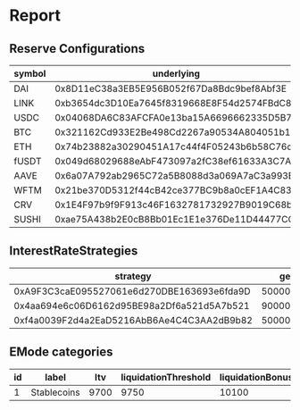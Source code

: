 # Report

## Reserve Configurations

| symbol | underlying | aToken | stableDebtToken | variableDebtToken | decimals | ltv | liquidationThreshold | liquidationBonus | liquidationProtocolFee | reserveFactor | usageAsCollateralEnabled | borrowingEnabled | stableBorrowRateEnabled | supplyCap | borrowCap | debtCeiling | eModeCategory | interestRateStrategy | isActive | isFrozen | isSiloed |
|---|---|---|---|---|---|---|---|---|---|---|---|---|---|---|---|---|---|---|---|---|---|
| DAI | 0x8D11eC38a3EB5E956B052f67Da8Bdc9bef8Abf3E | 0x82E64f49Ed5EC1bC6e43DAD4FC8Af9bb3A2312EE | 0xd94112B5B62d53C9402e7A60289c6810dEF1dC9B | 0x8619d80FB0141ba7F184CbF22fd724116D9f7ffC | 18 | 7500 | 8000 | 10500 | 1000 | 1000 | true | true | true | 2000000000 | 0 | 0 | 1 | 0xA9F3C3caE095527061e6d270DBE163693e6fda9D | true | true | false |
| LINK | 0xb3654dc3D10Ea7645f8319668E8F54d2574FBdC8 | 0x191c10Aa4AF7C30e871E70C95dB0E4eb77237530 | 0x89D976629b7055ff1ca02b927BA3e020F22A44e4 | 0x953A573793604aF8d41F306FEb8274190dB4aE0e | 18 | 5000 | 6500 | 10750 | 1000 | 2000 | true | true | false | 0 | 0 | 0 | 0 | 0x4aa694e6c06D6162d95BE98a2Df6a521d5A7b521 | true | true | false |
| USDC | 0x04068DA6C83AFCFA0e13ba15A6696662335D5B75 | 0x625E7708f30cA75bfd92586e17077590C60eb4cD | 0x307ffe186F84a3bc2613D1eA417A5737D69A7007 | 0xFCCf3cAbbe80101232d343252614b6A3eE81C989 | 6 | 8250 | 8500 | 10400 | 1000 | 1000 | true | true | true | 2000000000 | 0 | 0 | 1 | 0xf4a0039F2d4a2EaD5216AbB6Ae4C4C3AA2dB9b82 | true | true | false |
| BTC | 0x321162Cd933E2Be498Cd2267a90534A804051b11 | 0x078f358208685046a11C85e8ad32895DED33A249 | 0x633b207Dd676331c413D4C013a6294B0FE47cD0e | 0x92b42c66840C7AD907b4BF74879FF3eF7c529473 | 8 | 7000 | 7500 | 10650 | 1000 | 2000 | true | true | false | 0 | 0 | 0 | 0 | 0x4aa694e6c06D6162d95BE98a2Df6a521d5A7b521 | true | true | false |
| ETH | 0x74b23882a30290451A17c44f4F05243b6b58C76d | 0xe50fA9b3c56FfB159cB0FCA61F5c9D750e8128c8 | 0xD8Ad37849950903571df17049516a5CD4cbE55F6 | 0x0c84331e39d6658Cd6e6b9ba04736cC4c4734351 | 18 | 8000 | 8250 | 10500 | 1000 | 1000 | true | true | false | 0 | 0 | 0 | 0 | 0x4aa694e6c06D6162d95BE98a2Df6a521d5A7b521 | true | true | false |
| fUSDT | 0x049d68029688eAbF473097a2fC38ef61633A3C7A | 0x6ab707Aca953eDAeFBc4fD23bA73294241490620 | 0x70eFfc565DB6EEf7B927610155602d31b670e802 | 0xfb00AC187a8Eb5AFAE4eACE434F493Eb62672df7 | 6 | 7500 | 8000 | 10500 | 1000 | 1000 | true | true | true | 2000000000 | 0 | 500000000 | 1 | 0xf4a0039F2d4a2EaD5216AbB6Ae4C4C3AA2dB9b82 | true | true | false |
| AAVE | 0x6a07A792ab2965C72a5B8088d3a069A7aC3a993B | 0xf329e36C7bF6E5E86ce2150875a84Ce77f477375 | 0xfAeF6A702D15428E588d4C0614AEFb4348D83D48 | 0xE80761Ea617F66F96274eA5e8c37f03960ecC679 | 18 | 6000 | 7000 | 10750 | 1000 | 0 | true | false | false | 0 | 0 | 0 | 0 | 0x4aa694e6c06D6162d95BE98a2Df6a521d5A7b521 | true | true | false |
| WFTM | 0x21be370D5312f44cB42ce377BC9b8a0cEF1A4C83 | 0x6d80113e533a2C0fe82EaBD35f1875DcEA89Ea97 | 0xF15F26710c827DDe8ACBA678682F3Ce24f2Fb56E | 0x4a1c3aD6Ed28a636ee1751C69071f6be75DEb8B8 | 18 | 2500 | 4500 | 11500 | 1000 | 2000 | true | true | false | 0 | 0 | 0 | 0 | 0x4aa694e6c06D6162d95BE98a2Df6a521d5A7b521 | true | true | false |
| CRV | 0x1E4F97b9f9F913c46F1632781732927B9019C68b | 0x513c7E3a9c69cA3e22550eF58AC1C0088e918FFf | 0x08Cb71192985E936C7Cd166A8b268035e400c3c3 | 0x77CA01483f379E58174739308945f044e1a764dc | 18 | 7500 | 8000 | 10500 | 1000 | 1000 | true | true | false | 0 | 0 | 0 | 0 | 0x4aa694e6c06D6162d95BE98a2Df6a521d5A7b521 | true | true | false |
| SUSHI | 0xae75A438b2E0cB8Bb01Ec1E1e376De11D44477CC | 0xc45A479877e1e9Dfe9FcD4056c699575a1045dAA | 0x78246294a4c6fBf614Ed73CcC9F8b875ca8eE841 | 0x34e2eD44EF7466D5f9E0b782B5c08b57475e7907 | 18 | 2000 | 4500 | 11000 | 1000 | 2000 | true | true | false | 0 | 0 | 0 | 0 | 0x4aa694e6c06D6162d95BE98a2Df6a521d5A7b521 | true | true | false |


## InterestRateStrategies

| strategy | getBaseStableBorrowRate | getStableRateSlope1 | getStableRateSlope2 | optimalStableToTotal | maxStabletoTotalExcess | getBaseVariableBorrowRate | getVariableRateSlope1 | getVariableRateSlope2 | optimalUsageRatio | maxExcessUsageRatio |
|---|---|---|---|---|---|---|---|---|---|---|
| 0xA9F3C3caE095527061e6d270DBE163693e6fda9D | 50000000000000000000000000 | 5000000000000000000000000 | 750000000000000000000000000 | 200000000000000000000000000 | 800000000000000000000000000 | 0 | 40000000000000000000000000 | 750000000000000000000000000 | 800000000000000000000000000 | 200000000000000000000000000 |
| 0x4aa694e6c06D6162d95BE98a2Df6a521d5A7b521 | 90000000000000000000000000 | 0 | 0 | 200000000000000000000000000 | 800000000000000000000000000 | 0 | 70000000000000000000000000 | 3000000000000000000000000000 | 450000000000000000000000000 | 550000000000000000000000000 |
| 0xf4a0039F2d4a2EaD5216AbB6Ae4C4C3AA2dB9b82 | 50000000000000000000000000 | 5000000000000000000000000 | 600000000000000000000000000 | 200000000000000000000000000 | 800000000000000000000000000 | 0 | 40000000000000000000000000 | 600000000000000000000000000 | 900000000000000000000000000 | 100000000000000000000000000 |


## EMode categories


| id | label | ltv | liquidationThreshold | liquidationBonus | priceSource |
|---|---|---|---|---|---|
| 1 | Stablecoins | 9700 | 9750 | 10100 | 0x0000000000000000000000000000000000000000 |


